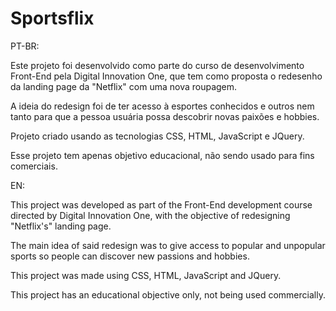 # Sportsflix
PT-BR:

Este projeto foi desenvolvido como parte do curso de desenvolvimento Front-End pela Digital Innovation One, que tem como proposta o redesenho da landing page da "Netflix" com uma nova roupagem.

A ideia do redesign foi de ter acesso à esportes conhecidos e outros nem tanto para que a pessoa usuária possa descobrir novas paixões e hobbies.

Projeto criado usando as tecnologias CSS, HTML, JavaScript e JQuery.

Esse projeto tem apenas objetivo educacional, não sendo usado para fins comerciais.

EN:

This project was developed as part of the Front-End development course directed by Digital Innovation One, with the objective of redesigning "Netflix's" landing page.

The main idea of said redesign was to give access to popular and unpopular sports so people can discover new passions and hobbies.

This project was made using CSS, HTML, JavaScript and JQuery.

This project has an educational objective only, not being used commercially.
